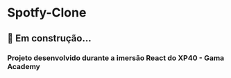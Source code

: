 # Spotfy-Clone 

## 🚧 Em construção...

### Projeto desenvolvido durante a imersão React do XP40 - Gama Academy
